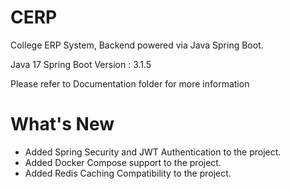 # CERP
College ERP System, Backend powered via Java Spring Boot.

Java 17
Spring Boot Version : 3.1.5

Please refer to Documentation folder for more information

# What's New

- Added Spring Security and JWT Authentication to the project.
- Added Docker Compose support to the project.
- Added Redis Caching Compatibility to the project.
